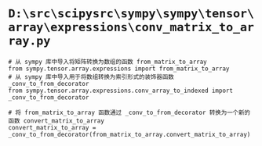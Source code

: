 # `D:\src\scipysrc\sympy\sympy\tensor\array\expressions\conv_matrix_to_array.py`

```
# 从 sympy 库中导入将矩阵转换为数组的函数 from_matrix_to_array
from sympy.tensor.array.expressions import from_matrix_to_array
# 从 sympy 库中导入用于将数组转换为索引形式的装饰器函数 _conv_to_from_decorator
from sympy.tensor.array.expressions.conv_array_to_indexed import _conv_to_from_decorator

# 将 from_matrix_to_array 函数通过 _conv_to_from_decorator 转换为一个新的函数 convert_matrix_to_array
convert_matrix_to_array = _conv_to_from_decorator(from_matrix_to_array.convert_matrix_to_array)
```